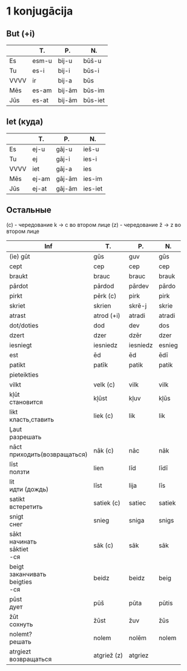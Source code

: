# 1 konjugācija

## But (+i)

| | T. | P. | N.|
|---|---|---|---|
|Es|esm-u|bij-u|būš-u|
Tu|es-i|bij-i|būs-i
VVVV|ir|bij-a|būs
Mēs|es-am|bij-ām|būs-im
Jūs|es-at|bij-ām|būs-iet

## Iet (куда) <H/>

| | T. | P. | N.|
|--| -- | -- | -- |
Es|ej-u|gāj-u|ieš-u
Tu|ej|gāj-i|ies-i
VVVV|iet|gāj-a|ies
Mēs|ej-am|gāj-ām|ies-im
Jūs|ej-at|gāj-ām|ies-iet

## Остальные

(c) - чередование k -> c во втором лице
(z) - чередование ž -> z во втором лице

<T f="1:2,3,4:5"/>

| Inf | T. | P. | N.|
|--| -- | -- | -- |
(ie) gūt|gūs|guv|gūs|получать
cept|cep|cep|cep|печь
braukt|brauc|brauc|brauk
pārdot|pārdod|pārdev|pārdo
pirkt|pērk (c)|pirk|pirk
skriet|skrien|skrē-j|skrie
atrast|atrod (+i)|atradi|atradi
dot/doties|dod|dev|dos|давать/отправиться
dzert|dzer|dzēr|dzer
iesniegt|iesniedz|iesniedz|esnieg|отправить
est|ēd|ēd|ēdī
patikt|patīk|patik|patik
pieteikties||||подавать заявку/записываться
vilkt|velk (c)|vilk|vilk
kļūt<br>становится|kļūst|kļuv|kļūs
likt<br>класть,ставить|liek (с)|lik|lik
Ļaut<br>разрешать|
nāct<br>приходить(возвращаться)|nāk (c)|nāc|nāk
līst<br>ползти|lien|līd|līdī
lit<br>идти (дождь)|līst|lija|līs
satikt<br>вcтеретить|satiek (c)|satiec|satiek
snigt<br>снег|snieg|sniga|snigs
sākt<br>начинать<br>sāktiet<br>-ся|sāk (c)|sāk|sāk
beigt<br>заканчивать<br>beigties<br>-ся|beidz|beidz|beig
pūst<br>дует|pūš|pūta|pūtis
žūt<br>сохнуть|žūst|žuv|žūs
nolemt?<br>решать|nolem|nolēm|nolem
atrgiezt<br>возвращаться|atgriež (z)|atgriez

